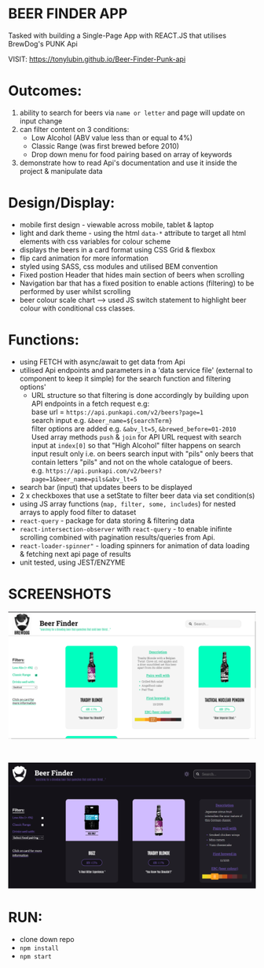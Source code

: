 # BEER FINDER APP

Tasked with building a Single-Page App with REACT.JS that utilises BrewDog's PUNK Api

VISIT:  https://tonylubin.github.io/Beer-Finder-Punk-api

# Outcomes: #

1. ability to search for beers via `name or letter` and page will update on input change  
2. can filter content on 3 conditions:   
    - Low Alcohol (ABV value less than or equal to 4%)  
    - Classic Range (was first brewed before 2010)  
    - Drop down menu for food pairing based on array of keywords
3. demonstrate how to read Api's documentation and use it inside the project & manipulate data

# Design/Display: # 

- mobile first design - viewable across mobile, tablet & laptop
- light and dark theme - using the html `data-*` attribute to target all html elements with css variables for colour scheme
- displays the beers in a card format using CSS Grid & flexbox
- flip card animation for more information
- styled using SASS, css modules and utilised BEM convention
- Fixed postion Header that hides main section of beers when scrolling
- Navigation bar that has a fixed position to enable actions (filtering) to be performed by user whilst scrolling
- beer colour scale chart --> used JS switch statement to highlight beer colour with conditional css classes. 

# Functions: #

- using FETCH with async/await to get data from Api
- utilised Api endpoints and parameters in a 'data service file' (external to component to keep it simple) for the search function and filtering options'
  - URL structure so that filtering is done accordingly by building upon API endpoints in a fetch request e.g:<br>
  base url = `https://api.punkapi.com/v2/beers?page=1`<br>
  search input e.g. `&beer_name=${searchTerm}`<br>
  filter options are added e.g. `&abv_lt=5`, `&brewed_before=01-2010`<br>
  Used array methods `push` & `join` for API URL request with search input at `index[0]` so that "High Alcohol" filter happens on search input result only i.e. on beers search input with "pils" only beers that contain letters "pils" and not on the whole catalogue of beers.<br>
  e.g. `https://api.punkapi.com/v2/beers?page=1&beer_name=pils&abv_lt=5`
- search bar (input) that updates beers to be displayed
- 2 x checkboxes that use a setState to filter beer data via set condition(s)
- using JS array functions (`map, filter, some, includes`) for nested arrays to apply food filter to dataset
- `react-query` - package for data storing & filtering data
- `react-intersection-observer` with `react-query` - to enable inifinte scrolling combined with pagination results/queries from Api.
- `react-loader-spinner"` - loading spinners for animation of data loading & fetching next api page of results 
- unit tested, using JEST/ENZYME

# SCREENSHOTS #

![Project screenshot](./src/assests/Screenshot1.png)

<br>

![Project screenshot](./src/assests/Screenshot2.png)


# RUN: #
- clone down repo
- `npm install`
- `npm start`
